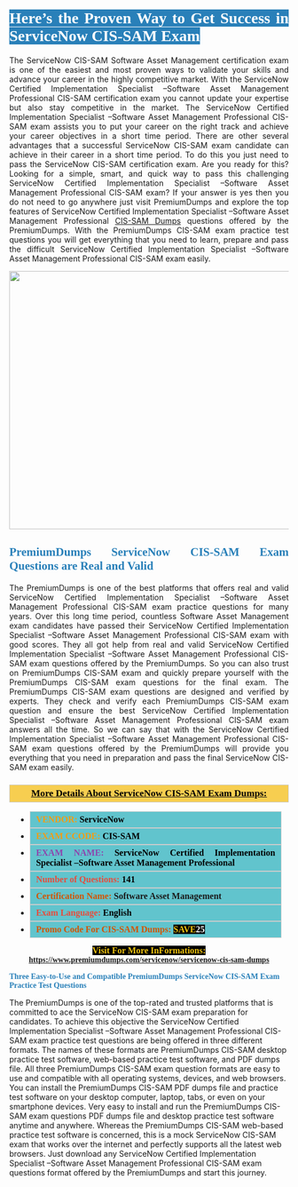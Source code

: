 <h1 style="text-align: justify;"><span style="color:#ffffff;"><span style="font-family:Georgia,serif;"><strong><span style="background-color:#2980b9;">Here’s the Proven Way to Get Success in ServiceNow CIS-SAM Exam</span></strong></span></span></h1>

<p style="text-align: justify;">The ServiceNow CIS-SAM Software Asset Management certification exam is one of the easiest and most proven ways to validate your skills and advance your career in the highly competitive market. With the ServiceNow Certified Implementation Specialist –Software Asset Management Professional CIS-SAM certification exam you cannot update your expertise but also stay competitive in the market. The ServiceNow Certified Implementation Specialist –Software Asset Management Professional CIS-SAM exam assists you to put your career on the right track and achieve your career objectives in a short time period. There are other several advantages that a successful ServiceNow CIS-SAM exam candidate can achieve in their career in a short time period. To do this you just need to pass the ServiceNow CIS-SAM certification exam. Are you ready for this? Looking for a simple, smart, and quick way to pass this challenging ServiceNow Certified Implementation Specialist –Software Asset Management Professional CIS-SAM exam? If your answer is yes then you do not need to go anywhere just visit PremiumDumps and explore the top features of ServiceNow Certified Implementation Specialist –Software Asset Management Professional <a href="https://www.premiumdumps.com/servicenow/servicenow-cis-sam-dumps">CIS-SAM Dumps</a> questions offered by the PremiumDumps. With the PremiumDumps CIS-SAM exam practice test questions you will get everything that you need to learn, prepare and pass the difficult ServiceNow Certified Implementation Specialist –Software Asset Management Professional CIS-SAM exam easily.</p>

<p style="text-align: center;"><a href="https://www.premiumdumps.com/servicenow/servicenow-cis-sam-dumps"><img alt="" src="https://i.imgur.com/KJGzbJ2.jpeg" style="width: 700px; height: 465px;" /></a></p>

<h2 style="text-align: justify;"><span style="color:#2980b9;"><span style="font-family:Georgia,serif;"><strong>PremiumDumps ServiceNow CIS-SAM Exam Questions are Real and Valid</strong></span></span></h2>

<p style="text-align: justify;">The PremiumDumps is one of the best platforms that offers real and valid ServiceNow Certified Implementation Specialist –Software Asset Management Professional CIS-SAM exam practice questions for many years. Over this long time period, countless Software Asset Management exam candidates have passed their ServiceNow Certified Implementation Specialist –Software Asset Management Professional CIS-SAM exam with good scores. They all got help from real and valid ServiceNow Certified Implementation Specialist –Software Asset Management Professional CIS-SAM exam questions offered by the PremiumDumps. So you can also trust on PremiumDumps CIS-SAM exam and quickly prepare yourself with the PremiumDumps CIS-SAM exam questions for the final exam. The PremiumDumps CIS-SAM exam questions are designed and verified by experts. They check and verify each PremiumDumps CIS-SAM exam question and ensure the best ServiceNow Certified Implementation Specialist –Software Asset Management Professional CIS-SAM exam answers all the time. So we can say that with the ServiceNow Certified Implementation Specialist –Software Asset Management Professional CIS-SAM exam questions offered by the PremiumDumps will provide you everything that you need in preparation and pass the final ServiceNow CIS-SAM exam easily.</p>

<h3 style="background: #f7ce50; border: 1px solid rgb(204, 204, 204); padding: 5px 10px; text-align: center;"><span style="font-family:Georgia,serif;"><u><u><span style="color:#000000;"><span style="font-size:11pt"><span style="line-height:normal"><b><span style="font-size:13.0pt"><span cambria="">More Details About ServiceNow CIS-SAM Exam Dumps:</span></span></b></span></span></span></u></u></span></h3>

<ul>
	<li style="margin:0cm 10pt">
	<div style="background:#61c4cd; border: 1px solid rgb(204, 204, 204); padding: 5px 10px; text-align: justify;"><span style="font-family:Georgia,serif;"><span style="font-size:11pt"><span style="line-height:normal"><b><span style="font-size:12.0pt"><span new="" roman="" times=""><span style="color:#f39c12;">VENDOR:</span> <span style="color:#000000;">ServiceNow</span></span></span></b></span></span></span></div>
	</li>
	<li style="margin:0cm 10pt">
	<div style="background: #61c4cd; border: 1px solid rgb(204, 204, 204); padding: 5px 10px; text-align: justify;"><span style="font-family:Georgia,serif;"><span style="font-size:11pt"><span style="line-height:normal"><b><span style="font-size:12.0pt"><span new="" roman="" times=""><span style="color:#f39c12;">EXAM CCODE:</span> <span style="color:#000000;">CIS-SAM</span></span></span></b></span></span></span></div>
	</li>
	<li style="margin:0cm 10pt">
	<div style="background: #61c4cd; border: 1px solid rgb(204, 204, 204); padding: 5px 10px; text-align: justify;"><span style="font-family:Georgia,serif;"><span style="font-size:11pt"><span style="line-height:normal"><b><span style="font-size:12.0pt"><span new="" roman="" times=""><span style="color:#8e44ad;">EXAM NAME:</span> <span style="color:#000000;">ServiceNow Certified Implementation Specialist –Software Asset Management Professional</span></span></span></b></span></span></span></div>
	</li>
	<li style="margin:0cm 10pt">
	<div style="background: #61c4cd; border: 1px solid rgb(204, 204, 204); padding: 5px 10px;"><span style="font-family:Georgia,serif;"><span style="font-size:11pt"><span style="line-height:normal"><b><span style="font-size:12.0pt"><span new="" roman="" times=""><span style="color:#e74c3c;">Number of Questions:</span><span style="color:#000000;"><span style="color:#f1c40f;"> </span>141</span></span></span></b></span></span></span></div>
	</li>
	<li style="margin:0cm 10pt">
	<div style="background: #61c4cd; border: 1px solid rgb(204, 204, 204); padding: 5px 10px; text-align: justify;"><span style="font-family:Georgia,serif;"><span style="font-size:11pt"><span style="line-height:normal"><b><span style="font-size:12.0pt"><span new="" roman="" times=""><span style="color:#d35400;">Certification Name:</span> Software Asset Management</span></span></b></span></span></span></div>
	</li>
	<li style="margin:0cm 10pt">
	<div style="background: #61c4cd; border: 1px solid rgb(204, 204, 204); padding: 5px 10px; text-align: justify;"><span style="font-family:Georgia,serif;"><span style="font-size:11pt"><span style="line-height:normal"><b><span style="font-size:12.0pt"><span new="" roman="" times=""><span style="color:#e74c3c;">Exam Language:</span> <span style="color:#000000;">English</span></span></span></b></span></span></span></div>
	</li>
	<li style="margin:0cm 10pt">
	<div style="background: #61c4cd; border: 1px solid rgb(204, 204, 204); padding: 5px 10px;"><span style="font-family:Georgia,serif;"><span style="font-size:11pt"><span style="line-height:normal"><b><span style="font-size:12.0pt"><span new="" roman="" times=""><span style="color:#d35400;">Promo Code For CIS-SAM Dumps:</span><span style="color:#f1c40f;"> <span style="background-color:#000000;">SAVE</span></span><span style="color:#ffffff;"><span style="background-color:#000000;">25</span></span></span></span></b></span></span></span></div>
	</li>
</ul>

<p style="text-align: center;"><span style="font-family:Georgia,serif;"><strong><span style="font-size:16px;"><span style="color:#f1c40f;"><span style="background-color:#000000;">Visit For More InFormations:</span></span></span> <a href="https://www.premiumdumps.com/servicenow/servicenow-cis-sam-dumps">https://www.premiumdumps.com/servicenow/servicenow-cis-sam-dumps</a></strong></span></p>

<p><span style="color:#2980b9;"><span style="font-family:Georgia,serif;"><strong><strong><strong>Three Easy-to-Use and Compatible PremiumDumps ServiceNow CIS-SAM Exam Practice Test Questions</strong></strong></strong></span></span></p>

<p>The PremiumDumps is one of the top-rated and trusted platforms that is committed to ace the ServiceNow CIS-SAM exam preparation for candidates. To achieve this objective the ServiceNow Certified Implementation Specialist –Software Asset Management Professional CIS-SAM exam practice test questions are being offered in three different formats. The names of these formats are PremiumDumps CIS-SAM desktop practice test software, web-based practice test software, and PDF dumps file. All three PremiumDumps CIS-SAM exam question formats are easy to use and compatible with all operating systems, devices, and web browsers. You can install the PremiumDumps CIS-SAM PDF dumps file and practice test software on your desktop computer, laptop, tabs, or even on your smartphone devices. Very easy to install and run the PremiumDumps CIS-SAM exam questions PDF dumps file and desktop practice test software anytime and anywhere. Whereas the PremiumDumps CIS-SAM web-based practice test software is concerned, this is a mock ServiceNow CIS-SAM exam that works over the internet and perfectly supports all the latest web browsers. Just download any ServiceNow Certified Implementation Specialist –Software Asset Management Professional CIS-SAM exam questions format offered by the PremiumDumps and start this journey.</p>
